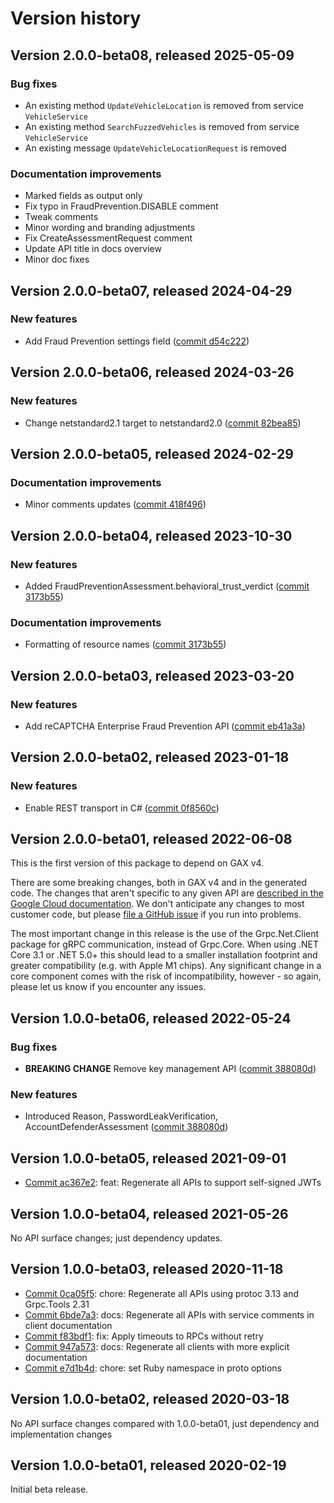 # Version history

## Version 2.0.0-beta08, released 2025-05-09

### Bug fixes

- An existing method `UpdateVehicleLocation` is removed from service `VehicleService`
- An existing method `SearchFuzzedVehicles` is removed from service `VehicleService`
- An existing message `UpdateVehicleLocationRequest` is removed

### Documentation improvements

- Marked fields as output only
- Fix typo in FraudPrevention.DISABLE comment
- Tweak comments
- Minor wording and branding adjustments
- Fix CreateAssessmentRequest comment
- Update API title in docs overview
- Minor doc fixes

## Version 2.0.0-beta07, released 2024-04-29

### New features

- Add Fraud Prevention settings field ([commit d54c222](https://github.com/googleapis/google-cloud-dotnet/commit/d54c22206f0160a5cb1eb98d43b0d2c9740a741b))

## Version 2.0.0-beta06, released 2024-03-26

### New features

- Change netstandard2.1 target to netstandard2.0 ([commit 82bea85](https://github.com/googleapis/google-cloud-dotnet/commit/82bea850661975b9750ac30753528cc9d2e05240))

## Version 2.0.0-beta05, released 2024-02-29

### Documentation improvements

- Minor comments updates ([commit 418f496](https://github.com/googleapis/google-cloud-dotnet/commit/418f496915ce5047c5044f0a6ecd43b61316ba6f))

## Version 2.0.0-beta04, released 2023-10-30

### New features

- Added FraudPreventionAssessment.behavioral_trust_verdict ([commit 3173b55](https://github.com/googleapis/google-cloud-dotnet/commit/3173b555a518bf91958a460ad0f5577fe7488595))

### Documentation improvements

- Formatting of resource names ([commit 3173b55](https://github.com/googleapis/google-cloud-dotnet/commit/3173b555a518bf91958a460ad0f5577fe7488595))

## Version 2.0.0-beta03, released 2023-03-20

### New features

- Add reCAPTCHA Enterprise Fraud Prevention API ([commit eb41a3a](https://github.com/googleapis/google-cloud-dotnet/commit/eb41a3adb0a58af0445742dc390b0da61f9b3784))

## Version 2.0.0-beta02, released 2023-01-18

### New features

- Enable REST transport in C# ([commit 0f8560c](https://github.com/googleapis/google-cloud-dotnet/commit/0f8560c840725bf41bc060c8beecafc7d99f38eb))

## Version 2.0.0-beta01, released 2022-06-08

This is the first version of this package to depend on GAX v4.

There are some breaking changes, both in GAX v4 and in the generated
code. The changes that aren't specific to any given API are [described in the Google Cloud
documentation](https://cloud.google.com/dotnet/docs/reference/help/breaking-gax4).
We don't anticipate any changes to most customer code, but please [file a
GitHub issue](https://github.com/googleapis/google-cloud-dotnet/issues/new/choose)
if you run into problems.

The most important change in this release is the use of the Grpc.Net.Client package
for gRPC communication, instead of Grpc.Core. When using .NET Core 3.1 or .NET 5.0+
this should lead to a smaller installation footprint and greater compatibility (e.g.
with Apple M1 chips). Any significant change in a core component comes with the risk
of incompatibility, however - so again, please let us know if you encounter any
issues.
## Version 1.0.0-beta06, released 2022-05-24

### Bug fixes

- **BREAKING CHANGE** Remove key management API ([commit 388080d](https://github.com/googleapis/google-cloud-dotnet/commit/388080deee4af00ea62e2b43f115fc53becb38cb))

### New features

- Introduced Reason, PasswordLeakVerification, AccountDefenderAssessment ([commit 388080d](https://github.com/googleapis/google-cloud-dotnet/commit/388080deee4af00ea62e2b43f115fc53becb38cb))

## Version 1.0.0-beta05, released 2021-09-01

- [Commit ac367e2](https://github.com/googleapis/google-cloud-dotnet/commit/ac367e2): feat: Regenerate all APIs to support self-signed JWTs

## Version 1.0.0-beta04, released 2021-05-26

No API surface changes; just dependency updates.

## Version 1.0.0-beta03, released 2020-11-18

- [Commit 0ca05f5](https://github.com/googleapis/google-cloud-dotnet/commit/0ca05f5): chore: Regenerate all APIs using protoc 3.13 and Grpc.Tools 2.31
- [Commit 6bde7a3](https://github.com/googleapis/google-cloud-dotnet/commit/6bde7a3): docs: Regenerate all APIs with service comments in client documentation
- [Commit f83bdf1](https://github.com/googleapis/google-cloud-dotnet/commit/f83bdf1): fix: Apply timeouts to RPCs without retry
- [Commit 947a573](https://github.com/googleapis/google-cloud-dotnet/commit/947a573): docs: Regenerate all clients with more explicit documentation
- [Commit e7d1b4d](https://github.com/googleapis/google-cloud-dotnet/commit/e7d1b4d): chore: set Ruby namespace in proto options

## Version 1.0.0-beta02, released 2020-03-18

No API surface changes compared with 1.0.0-beta01, just dependency
and implementation changes

## Version 1.0.0-beta01, released 2020-02-19

Initial beta release.
